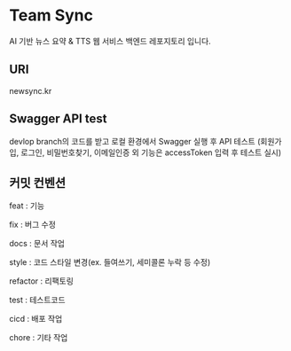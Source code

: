 # Team Sync
AI 기반 뉴스 요약 & TTS 웹 서비스 백엔드 레포지토리 입니다.

## URI
newsync.kr

## Swagger API test
devlop branch의 코드를 받고 로컬 환경에서 Swagger 실행 후 API 테스트 (회원가입, 로그인, 비밀번호찾기, 이메일인증 외 기능은 accessToken 입력 후 테스트 실시)

## 커밋 컨벤션

feat : 기능

fix : 버그 수정

docs : 문서 작업

style : 코드 스타일 변경(ex. 들여쓰기, 세미콜론 누락 등 수정)

refactor : 리팩토링

test : 테스트코드

cicd : 배포 작업

chore : 기타 작업
